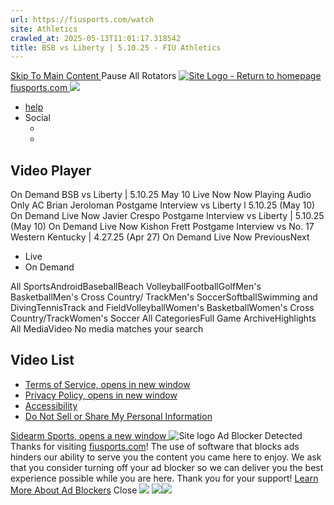 ```yaml
---
url: https://fiusports.com/watch
site: Athletics
crawled_at: 2025-05-13T11:01:17.318542
title: BSB vs Liberty | 5.10.25 - FIU Athletics
---
```


[ Skip To Main Content ](https://fiusports.com/watch/#main-content) Pause All Rotators 
[ ![Site Logo - Return to homepage](https://fiusports.com/images/logos/site/site.png) fiusports.com ](https://fiusports.com/index.aspx)
[ ![](https://fiusports.com/images/logos/site/site.png) ](https://fiusports.com/watch)
  * [ help ](https://fiusports.com/watch/purchase.aspx#faq)
  * Social
    * [ ](https://twitter.com//FIUAthletics)
    * [ ](https://facebook.com//FIUSports)


## Video Player
On Demand
BSB vs Liberty | 5.10.25
May 10
Live Now Now Playing Audio Only
AC Brian Jeroloman Postgame Interview vs Liberty l 5.10.25 (May 10) On Demand Live Now
Javier Crespo Postgame Interview vs Liberty | 5.10.25 (May 10) On Demand Live Now
Kishon Frett Postgame Interview vs No. 17 Western Kentucky | 4.27.25 (Apr 27) On Demand Live Now
PreviousNext
  * Live
  * On Demand


All SportsAndroidBaseballBeach VolleyballFootballGolfMen's BasketballMen's Cross Country/ TrackMen's SoccerSoftballSwimming and DivingTennisTrack and FieldVolleyballWomen's BasketballWomen's Cross Country/TrackWomen's Soccer
All CategoriesFull Game ArchiveHighlights
All MediaVideo
No media matches your search 
## Video List
  * [Terms of Service, opens in new window](http://sidearmsports.com/terms-of-service)
  * [Privacy Policy, opens in new window](http://sidearmsports.com/privacypolicy)
  * [Accessibility](https://sidearmsports.com/accessibility-statement)
  * [Do Not Sell or Share My Personal Information](https://fiusports.com/watch/)


[ Sidearm Sports, opens a new window ](https://www.sidearmsports.com)
![Site logo](https://fiusports.com/images/logos/site/site.png?width=48)
Ad Blocker Detected
Thanks for visiting [fiusports.com](https://fiusports.com/watch/)!
The use of software that blocks ads hinders our ability to serve you the content you came here to enjoy.
We ask that you consider turning off your ad blocker so we can deliver you the best experience possible while you are here.
Thank you for your support!
[Learn More About Ad Blockers](http://www.sidearmsports.com/blockers)
Close
![](https://adservice.google.com/ddm/fls/z/dc_pre=CP70yZrboI0DFQ6gWgUdjtkHbg;src=8031022;type=count0;cat=sitev0;dc_lat=;dc_rdid=;tag_for_child_directed_treatment=;ord=1;num=6689399549212.723)
![](https://insight.adsrvr.org/track/conv/?adv=3xwb5d7&ct=0:6dpl0mk&fmt=3)![](https://adservice.google.com/ddm/fls/z/dc_pre=CMb9yZrboI0DFd-0WgUdLukajw;src=8031022;type=counter;cat=sitev0;dc_lat=;dc_rdid=;tag_for_child_directed_treatment=;ord=1;num=423491227469.54346)
